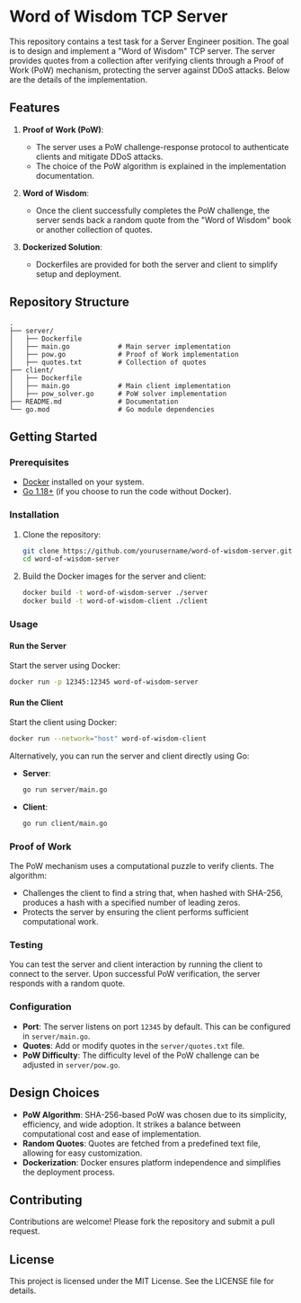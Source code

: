 # Word of Wisdom TCP Server

This repository contains a test task for a Server Engineer position. The goal is to design and implement a "Word of Wisdom" TCP server. The server provides quotes from a collection after verifying clients through a Proof of Work (PoW) mechanism, protecting the server against DDoS attacks. Below are the details of the implementation.

## Features

1. **Proof of Work (PoW)**:
    - The server uses a PoW challenge-response protocol to authenticate clients and mitigate DDoS attacks.
    - The choice of the PoW algorithm is explained in the implementation documentation.

2. **Word of Wisdom**:
    - Once the client successfully completes the PoW challenge, the server sends back a random quote from the "Word of Wisdom" book or another collection of quotes.

3. **Dockerized Solution**:
    - Dockerfiles are provided for both the server and client to simplify setup and deployment.

## Repository Structure

```
.
├── server/
│   ├── Dockerfile
│   ├── main.go            # Main server implementation
│   ├── pow.go             # Proof of Work implementation
│   ├── quotes.txt         # Collection of quotes
├── client/
│   ├── Dockerfile
│   ├── main.go            # Main client implementation
│   ├── pow_solver.go      # PoW solver implementation
├── README.md              # Documentation
└── go.mod                 # Go module dependencies
```

## Getting Started

### Prerequisites

- [Docker](https://www.docker.com/) installed on your system.
- [Go 1.18+](https://golang.org/) (if you choose to run the code without Docker).

### Installation

1. Clone the repository:
   ```bash
   git clone https://github.com/yourusername/word-of-wisdom-server.git
   cd word-of-wisdom-server
   ```

2. Build the Docker images for the server and client:
   ```bash
   docker build -t word-of-wisdom-server ./server
   docker build -t word-of-wisdom-client ./client
   ```

### Usage

#### Run the Server

Start the server using Docker:
```bash
docker run -p 12345:12345 word-of-wisdom-server
```

#### Run the Client

Start the client using Docker:
```bash
docker run --network="host" word-of-wisdom-client
```

Alternatively, you can run the server and client directly using Go:

- **Server**:
  ```bash
  go run server/main.go
  ```

- **Client**:
  ```bash
  go run client/main.go
  ```

### Proof of Work

The PoW mechanism uses a computational puzzle to verify clients. The algorithm:
- Challenges the client to find a string that, when hashed with SHA-256, produces a hash with a specified number of leading zeros.
- Protects the server by ensuring the client performs sufficient computational work.

### Testing

You can test the server and client interaction by running the client to connect to the server. Upon successful PoW verification, the server responds with a random quote.

### Configuration

- **Port**: The server listens on port `12345` by default. This can be configured in `server/main.go`.
- **Quotes**: Add or modify quotes in the `server/quotes.txt` file.
- **PoW Difficulty**: The difficulty level of the PoW challenge can be adjusted in `server/pow.go`.

## Design Choices

- **PoW Algorithm**: SHA-256-based PoW was chosen due to its simplicity, efficiency, and wide adoption. It strikes a balance between computational cost and ease of implementation.
- **Random Quotes**: Quotes are fetched from a predefined text file, allowing for easy customization.
- **Dockerization**: Docker ensures platform independence and simplifies the deployment process.

## Contributing

Contributions are welcome! Please fork the repository and submit a pull request.

## License

This project is licensed under the MIT License. See the LICENSE file for details.

